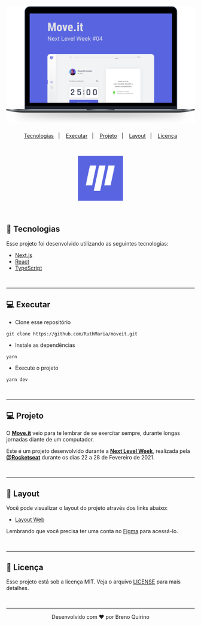 <h1 align="center">
    <img alt="Move.it" title="Move.it" src=".github/moveit.svg" />
</h1>

<p align="center">
  <a href="#-tecnologias">Tecnologias</a>&nbsp;&nbsp;&nbsp;|&nbsp;&nbsp;&nbsp;
  <a href="#-executar">Executar</a>&nbsp;&nbsp;&nbsp;|&nbsp;&nbsp;&nbsp;
  <a href="#-projeto">Projeto</a>&nbsp;&nbsp;&nbsp;|&nbsp;&nbsp;&nbsp;
  <a href="#-layout">Layout</a>&nbsp;&nbsp;&nbsp;|&nbsp;&nbsp;&nbsp;
  <a href="#-licença">Licença</a>
</p>

<br>

<p align="center">
  <img alt="Moveit" src=".github/icon.svg" width="120px">
</p>

<br>

## 🚀 Tecnologias

Esse projeto foi desenvolvido utilizando as seguintes tecnologias:

- [Next.js](https://nextjs.org/)
- [React](https://reactjs.org)
- [TypeScript](https://www.typescriptlang.org/)

<br>
<hr>

## 💻 Executar

- Clone esse repositório

```
git clone https://github.com/RuthMaria/moveit.git
```
- Instale as dependências

```
yarn
```

- Execute o projeto

```
yarn dev
```

<br>
<hr>

## 💻 Projeto

O **[Move.it](https://moveit-bice-five.vercel.app/)** veio para te lembrar de se exercitar sempre, durante longas jornadas diante de um computador.

Este é um projeto desenvolvido durante a **[Next Level Week](https://nextlevelweek.com/)**, realizada pela **[@Rocketseat](https://github.com/Rocketseat)** durante os dias 22 a 28 de Fevereiro de 2021.

<br>
<hr>

## 🔖 Layout

Você pode visualizar o layout do projeto através dos links abaixo:

- [Layout Web](https://www.figma.com/file/ge20pu3ofMOKoliUyKx1Nl/Move.it-1.0) 

Lembrando que você precisa ter uma conta no [Figma](http://figma.com/) para acessá-lo.

<br>
<hr>

## 📝 Licença

Esse projeto está sob a licença MIT. Veja o arquivo [LICENSE](LICENSE.md) para mais detalhes.

<br>
<hr>

<p align="center">Desenvolvido com ❤️ por Breno Quirino</p>